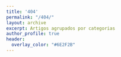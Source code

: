 ```yaml
---
title: '404'
permalink: "/404/"
layout: archive
excerpt: Artigos agrupados por categorias
author_profile: true
header:
  overlay_color: "#6E2F2B"
---
```


